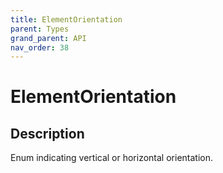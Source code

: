 ```yaml
---
title: ElementOrientation
parent: Types
grand_parent: API
nav_order: 38
---
```

# ElementOrientation
## Description
Enum indicating vertical or horizontal orientation.
